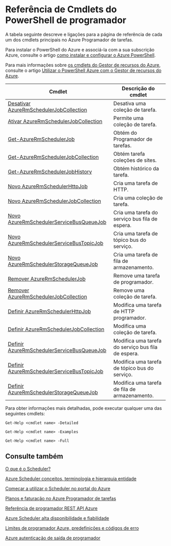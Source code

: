 <properties
 pageTitle="Referência de Cmdlets do PowerShell de programador"
 description="Referência de Cmdlets do PowerShell de programador"
 services="scheduler"
 documentationCenter=".NET"
 authors="derek1ee"
 manager="kevinlam1"
 editor=""/>
<tags
 ms.service="scheduler"
 ms.workload="infrastructure-services"
 ms.tgt_pltfrm="na"
 ms.devlang="dotnet"
 ms.topic="article"
 ms.date="08/18/2016"
 ms.author="deli"/>

# <a name="scheduler-powershell-cmdlets-reference"></a>Referência de Cmdlets do PowerShell de programador

A tabela seguinte descreve e ligações para a página de referência de cada um dos cmdlets principais no Azure Programador de tarefas.

Para instalar o PowerShell do Azure e associá-la com a sua subscrição Azure, consulte o artigo [como instalar e configurar o Azure PowerShell](../powershell-install-configure.md). 

Para mais informações sobre [os cmdlets do Gestor de recursos do Azure](https://msdn.microsoft.com/library/mt125356\(v=azure.200\).aspx), consulte o artigo [Utilizar o PowerShell Azure com o Gestor de recursos do Azure](../powershell-azure-resource-manager.md).

|Cmdlet|Descrição do cmdlet|
|---|---|
[Desativar AzureRmSchedulerJobCollection](https://msdn.microsoft.com/library/mt490133\(v=azure.200\).aspx) |Desativa uma coleção de tarefa. 
[Ativar AzureRmSchedulerJobCollection](https://msdn.microsoft.com/library/mt490135\(v=azure.200\).aspx) |Permite uma coleção de tarefa.
[Get-AzureRmSchedulerJob](https://msdn.microsoft.com/library/mt490125\(v=azure.200\).aspx) |Obtém do Programador de tarefas.
[Get-AzureRmSchedulerJobCollection](https://msdn.microsoft.com/library/mt490132\(v=azure.200\).aspx) |Obtém tarefa coleções de sites.
[Get-AzureRmSchedulerJobHistory](https://msdn.microsoft.com/library/mt490126\(v=azure.200\).aspx) |Obtém histórico da tarefa.
[Novo AzureRmSchedulerHttpJob](https://msdn.microsoft.com/library/mt490136\(v=azure.200\).aspx) |Cria uma tarefa de HTTP.
[Novo AzureRmSchedulerJobCollection](https://msdn.microsoft.com/library/mt490141\(v=azure.200\).aspx) |Cria uma coleção de tarefa.
[Novo AzureRmSchedulerServiceBusQueueJob](https://msdn.microsoft.com/library/mt490134\(v=azure.200\).aspx) |Cria uma tarefa do serviço bus fila de espera.
[Novo AzureRmSchedulerServiceBusTopicJob](https://msdn.microsoft.com/library/mt490142\(v=azure.200\).aspx) |Cria uma tarefa de tópico bus do serviço.
[Novo AzureRmSchedulerStorageQueueJob](https://msdn.microsoft.com/library/mt490127\(v=azure.200\).aspx) |Cria uma tarefa de fila de armazenamento. 
[Remover AzureRmSchedulerJob](https://msdn.microsoft.com/library/mt490140\(v=azure.200\).aspx) |Remove uma tarefa de programador.  
[Remover AzureRmSchedulerJobCollection](https://msdn.microsoft.com/library/mt490131\(v=azure.200\).aspx) |Remove uma coleção de tarefa. 
[Definir AzureRmSchedulerHttpJob](https://msdn.microsoft.com/library/mt490130\(v=azure.200\).aspx) |Modifica uma tarefa de HTTP programador.
[Definir AzureRmSchedulerJobCollection](https://msdn.microsoft.com/library/mt490129\(v=azure.200\).aspx) |Modifica uma coleção de tarefa. 
[Definir AzureRmSchedulerServiceBusQueueJob](https://msdn.microsoft.com/library/mt490143\(v=azure.200\).aspx) |Modifica uma tarefa do serviço bus fila de espera.  
[Definir AzureRmSchedulerServiceBusTopicJob](https://msdn.microsoft.com/library/mt490137\(v=azure.200\).aspx) |Modifica uma tarefa de tópico bus do serviço. 
[Definir AzureRmSchedulerStorageQueueJob](https://msdn.microsoft.com/library/mt490128\(v=azure.200\).aspx) |Modifica uma tarefa de fila de armazenamento.   

Para obter informações mais detalhadas, pode executar qualquer uma das seguintes cmdlets: 

```
Get-Help <cmdlet name> -Detailed
```
```
Get-Help <cmdlet name> -Examples
```
```
Get-Help <cmdlet name> -Full
```

## <a name="see-also"></a>Consulte também


 [O que é o Scheduler?](scheduler-intro.md)

 [Azure Scheduler conceitos, terminologia e hierarquia entidade](scheduler-concepts-terms.md)

 [Começar a utilizar o Scheduler no portal do Azure](scheduler-get-started-portal.md)

 [Planos e faturação no Azure Programador de tarefas](scheduler-plans-billing.md)

 [Referência de programador REST API Azure](https://msdn.microsoft.com/library/mt629143)

 [Azure Scheduler alta disponibilidade e fiabilidade](scheduler-high-availability-reliability.md)

 [Limites de programador Azure, predefinições e códigos de erro](scheduler-limits-defaults-errors.md)

 [Azure autenticação de saída de programador](scheduler-outbound-authentication.md)
